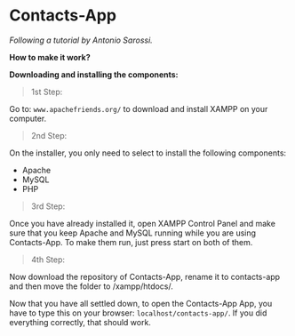 # Contacts-App
*Following a tutorial by Antonio Sarossi.*

**How to make it work?**

**Downloading and installing the components:**
> 1st Step: 
> 
Go to: `www.apachefriends.org/` to download and install XAMPP on your computer.

> 2nd Step: 
> 
On the installer, you only need to select to install the following components:
<ul>
  <li>Apache</li>
  <li>MySQL</li>
  <li>PHP</li>
</ul>

> 3rd Step: 
> 
Once you have already installed it, open XAMPP Control Panel and make sure that you keep Apache and MySQL running while you are using Contacts-App. To make them run, just press start on both of them.

> 4th Step: 
> 
Now download the repository of Contacts-App, rename it to contacts-app and then move the folder to /xampp/htdocs/.







Now that you have all settled down, to open the Contacts-App App, you have to type this on your browser: `localhost/contacts-app/`. If you did everything correctly, that should work.
